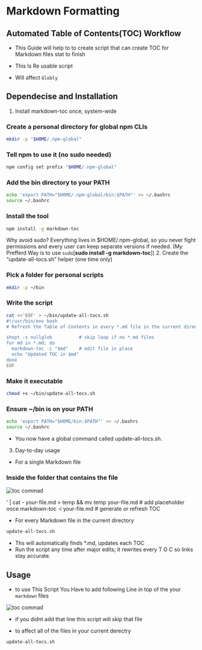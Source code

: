 

<!-- toc -->



<!-- tocstop -->

# Markdown Formatting 
## Automated Table of Contents(TOC) Workflow

- This Guide will help to to create script that can create TOC for Markdown files stat to finish 

- This Is Re usable script 

- Will affect `Globly`
## Dependecise and  Installation
1. Install markdown-toc once, system-wide
### Create a personal directory for global npm CLIs
```bash
mkdir -p "$HOME/.npm-global"
```
### Tell npm to use it (no sudo needed)
```bash
npm config set prefix "$HOME/.npm-global"
```
### Add the bin directory to your PATH
```bash
echo 'export PATH="$HOME/.npm-global/bin:$PATH"' >> ~/.bashrc
source ~/.bashrc
```

### Install the tool
```bash
npm install -g markdown-toc
```
Why avoid sudo?
Everything lives in $HOME/.npm-global, so you never fight permissions and every user can keep separate versions if needed.
(My Prefferd Way is  to use `sudo`[**sudo install -g markdown-toc**])
2. Create the “update-all-tocs.sh” helper (one time only)

### Pick a folder for personal scripts
```bash
mkdir -p ~/bin
```

### Write the script
```bash
cat <<'EOF' > ~/bin/update-all-tocs.sh
#!/usr/bin/env bash
# Refresh the Table of Contents in every *.md file in the current directory

shopt -s nullglob          # skip loop if no *.md files
for md in *.md; do
  markdown-toc -i "$md"    # edit file in place
  echo "Updated TOC in $md"
done
EOF
```

### Make it executable
```bash
chmod +x ~/bin/update-all-tocs.sh
```

### Ensure ~/bin is on your PATH
```bash
echo 'export PATH="$HOME/bin:$PATH"' >> ~/.bashrc
source ~/.bashrc
```

- You now have a global command called update-all-tocs.sh.

3. Day-to-day usage
- For a single Markdown file
### Inside the folder that contains the file

![toc commad](/img/md-img/<!--toc-->.png)




' | cat - your-file.md > temp && mv temp your-file.md   # add placeholder once
markdown-toc -i your-file.md                                              # generate or refresh TOC

- For every Markdown file in the current directory
```bash
update-all-tocs.sh
```

-  Ths will automatically finds *.md, updates each TOC
- Run the script any time after major edits; it rewrites every T O C so links stay accurate.


## Usage
- to use This Script You Have to add following Line in top of the  your `markdown` files 

![toc commad](/img/md-img/<!--toc-->.png)

- if you didnt add that line this script will skip that file 

- to affect all of the files in your current derectry 
```bash
update-all-tocs.sh
```

